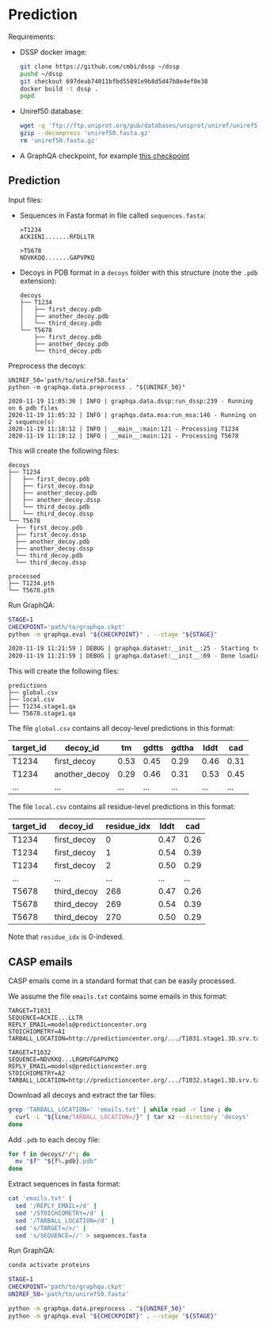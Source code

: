 # Prediction

Requirements:
- DSSP docker image:
  ```bash
  git clone https://github.com/cmbi/dssp ~/dssp
  pushd ~/dssp
  git checkout 697deab74011bfbd55891e9b8d5d47b8e4ef0e38
  docker build -t dssp .
  popd
  ```
- Uniref50 database:
  ```bash
  wget -q 'ftp://ftp.uniprot.org/pub/databases/uniprot/uniref/uniref50/uniref50.fasta.gz' 
  gzip --decompress 'uniref50.fasta.gz'
  rm 'uniref50.fasta.gz'
  ```
- A GraphQA checkpoint, for example [this checkpoint](./runs/wandb/quirky_stallman_1133/checkpoints/graphqa_epoch=599.ckpt)
  
## Prediction 

Input files:
- Sequences in Fasta format in file called `sequences.fasta`:
  ```fasta
  >T1234
  ACKIENI.......RFDLLTR
  
  >T5678
  NDVKKQQ.......GAPVPKQ
  ```
- Decoys in PDB format in a `decoys` folder with this structure (note the `.pdb` extension):
  ```
  decoys
  ├── T1234
  │   ├── first_decoy.pdb
  │   ├── another_decoy.pdb
  │   └── third_decoy.pdb
  └── T5678
      ├── first_decoy.pdb
      ├── another_decoy.pdb
      └── third_decoy.pdb
  ```
  
Preprocess the decoys:
```
UNIREF_50='path/to/uniref50.fasta'
python -m graphqa.data.preprocess . "${UNIREF_50}"

2020-11-19 11:05:30 | INFO | graphqa.data.dssp:run_dssp:239 - Running on 6 pdb files
2020-11-19 11:05:32 | INFO | graphqa.data.msa:run_msa:146 - Running on 2 sequence(s)
2020-11-19 11:18:12 | INFO | __main__:main:121 - Processing T1234
2020-11-19 11:18:12 | INFO | __main__:main:121 - Processing T5678
```

This will create the following files:
```
decoys
├── T1234
│   ├── first_decoy.pdb
│   ├── first_decoy.dssp
│   ├── another_decoy.pdb
│   ├── another_decoy.dssp
│   └── third_decoy.pdb
│   └── third_decoy.dssp
└── T5678
  ├── first_decoy.pdb
  ├── first_decoy.dssp
  ├── another_decoy.pdb
  ├── another_decoy.dssp
  └── third_decoy.pdb
  └── third_decoy.dssp

processed
├── T1234.pth
└── T5678.pth
```

Run GraphQA:
```bash
STAGE=1
CHECKPOINT='path/to/graphqa.ckpt'
python -m graphqa.eval "${CHECKPOINT}" . --stage "${STAGE}"

2020-11-19 11:21:59 | DEBUG | graphqa.dataset:__init__:25 - Starting to load graphs from 2 pth files
2020-11-19 11:21:59 | DEBUG | graphqa.dataset:__init__:69 - Done loading 6 graphs, skipped 0
```

This will create the following files:
```
predictions
├── global.csv
├── local.csv
├── T1234.stage1.qa
└── T5678.stage1.qa
```

The file `global.csv` contains all decoy-level predictions in this format:

| target_id | decoy_id      | tm   | gdtts | gdtha | lddt | cad  |
|-----------|---------------|------|-------|-------|------|------|
| T1234     | first_decoy   | 0.53 | 0.45  | 0.29  | 0.46 | 0.31 |
| T1234     | another_decoy | 0.29 | 0.46  | 0.31  | 0.53 | 0.45 |
| ...       | ...           | ...  | ...   | ...   | ...  | ...  |

The file `local.csv` contains all residue-level predictions in this format:

| target_id | decoy_id    | residue_idx | lddt | cad  |
|-----------|-------------|-------------|------|------|
| T1234     | first_decoy | 0           | 0.47 | 0.26 |
| T1234     | first_decoy | 1           | 0.54 | 0.39 |
| T1234     | first_decoy | 2           | 0.50 | 0.29 |
| ...       | ...         | ...         | ...  | ...  |
| T5678     | third_decoy | 268         | 0.47 | 0.26 |
| T5678     | third_decoy | 269         | 0.54 | 0.39 |
| T5678     | third_decoy | 270         | 0.50 | 0.29 |

Note that `residue_idx` is 0-indexed.

## CASP emails

CASP emails come in a standard format that can be easily processed. 

We assume the file `emails.txt` contains some emails in this format:
```
TARGET=T1031
SEQUENCE=ACKIE...LLTR
REPLY_EMAIL=models@predictioncenter.org
STOICHIOMETRY=A1
TARBALL_LOCATION=http://predictioncenter.org/.../T1031.stage1.3D.srv.tar.gz

TARGET=T1032
SEQUENCE=NDVKKQ...LRGMVFGAPVPKQ
REPLY_EMAIL=models@predictioncenter.org
STOICHIOMETRY=A2
TARBALL_LOCATION=http://predictioncenter.org/.../T1032.stage1.3D.srv.tar.gz
```

Download all decoys and extract the tar files:
```bash
grep 'TARBALL_LOCATION=' 'emails.txt' | while read -r line ; do
  curl -L "${line/TARBALL_LOCATION=/}" | tar xz --directory 'decoys'
done
```

Add `.pdb` to each decoy file:
```bash
for f in decoys/*/*; do
  mv "$f" "${f%.pdb}.pdb"
done
```

Extract sequences in fasta format:
```bash
cat 'emails.txt' |
  sed '/REPLY_EMAIL=/d' | 
  sed '/STOICHIOMETRY=/d' | 
  sed '/TARBALL_LOCATION=/d' | 
  sed 's/TARGET=/>/' | 
  sed 's/SEQUENCE=//' > sequences.fasta
```

Run GraphQA:
```bash 
conda activate proteins

STAGE=1
CHECKPOINT='path/to/graphqa.ckpt'
UNIREF_50='path/to/uniref50.fasta'

python -m graphqa.data.preprocess . "${UNIREF_50}"
python -m graphqa.eval "${CHECKPOINT}" . --stage "${STAGE}"
```
